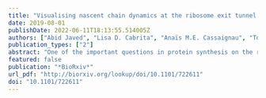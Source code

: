 ```yaml
---
title: "Visualising nascent chain dynamics at the ribosome exit tunnel by cryo-electron microscopy"
date: 2019-08-01
publishDate: 2022-06-11T18:13:55.514005Z
authors: ["Abid Javed", "Lisa D. Cabrita", "Anaïs M.E. Cassaignau", "Tomasz Włodarski", "John Christodoulou", "Elena V. Orlova"]
publication_types: ["2"]
abstract: "One of the important questions in protein synthesis on the ribosome is how the nascent polypeptide chains fold during translation. Addressing this question has strong implications to health and disease. Ribosomes play an essential role in maintaining a healthy cellular proteome by modulating co-translational folding. And folding of the nascent chain (NC) is likely to be initiated within the ribosomal exit tunnel. Here, we report high-resolution cryo-EM structures of stalled ribosome nascent-chain complexes (RNCs) at two biosynthetic translation time-points that examine the role of the ribosome during co-translational folding. Structures of the RNCs reveal that NC is highly dynamic and adopts a range of trajectories within the vestibule of the exit tunnel, affecting positions of the folded immunoglobulin domain outside the ribosome. Local rearrangements of several ribosomal components suggest key sensor checkpoints that monitor co-translational protein folding."
featured: false
publication: "*BioRxiv*"
url_pdf: "http://biorxiv.org/lookup/doi/10.1101/722611"
doi: "10.1101/722611"
---
```



